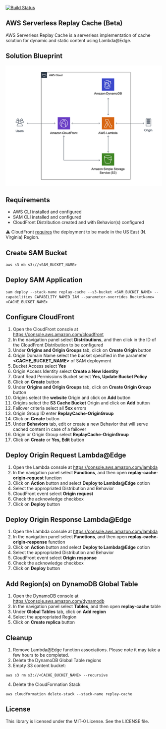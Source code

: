[![Build Status](https://travis-ci.org/aws-samples/aws-serverless-replay-cache.svg?branch=master)](https://travis-ci.org/aws-samples/aws-serverless-replay-cache)

## AWS Serverless Replay Cache (Beta)
AWS Serverless Replay Cache is a serverless implementation of cache solution for dynamic and static content using Lambda@Edge.


## Solution Blueprint
![Solution Blueprint](blueprint.png)


## Requirements
- AWS CLI installed and configured
- SAM CLI installed and configured
- CloudFront Distribution created and with Behavior(s) configured

:warning: CloudFront [requires](https://docs.aws.amazon.com/AmazonCloudFront/latest/DeveloperGuide/lambda-requirements-limits.html#lambda-requirements-cloudfront-triggers) the deployment to be made in the US East (N. Virginia) Region.

## Create SAM Bucket
```
aws s3 mb s3://<SAM_BUCKET_NAME>
```


## Deploy SAM Application
```
sam deploy --stack-name replay-cache --s3-bucket <SAM_BUCKET_NAME> --capabilities CAPABILITY_NAMED_IAM --parameter-overrides BucketName=<CACHE_BUCKET_NAME>
```

## Configure CloudFront
1. Open the CloudFront console at https://console.aws.amazon.com/cloudfront
4. In the navigation panel select **Distributions**, and then click in the ID of the CloudFront Distribution to be configured
5. Under **Origins and Origin Groups** tab, click on **Create Origin** button
6. Origin Domain Name select the bucket specified in the parameter **<CACHE_BUCKET_NAME>** of SAM deployment
7. Bucket Access select **Yes**
8. Origin Access Identity select **Create a New Identity**
9. Grant Read Permissions Bucket select **Yes, Update Bucket Policy**
10. Click on **Create** button
11. Under **Origins and Origin Groups** tab, click on **Create Origin Group** button
12. Origins select the **website** Origin and click on **Add** button
13. Origins select the **S3 Cache Bucket** Origin and click on **Add** button
14. Failover criteria select all **5xx** errors
15. Origin Group ID enter **ReplayCache-OriginGroup**
16. Click on **Create** button
17. Under **Behaviors** tab, edit or create a new Behavior that will serve cached content in case of a failover
18. Origin or Origin Group select **ReplayCache-OriginGroup**
19. Click on **Create** or **Yes, Edit** button


## Deploy Origin Request Lambda@Edge
1. Open the Lambda console at https://console.aws.amazon.com/lambda
2. In the navigation panel select **Functions**, and then open **replay-cache-origin-request** function
3. Click on **Action** button and select **Deploy to Lambda@Edge** option
4. Select the appropriated Distribution and Behavior
5. CloudFront event select **Origin request**
6. Check the acknowledge checkbox
7. Click on **Deploy** button


## Deploy Origin Response Lambda@Edge
1. Open the Lambda console at https://console.aws.amazon.com/lambda
2. In the navigation panel select **Functions**, and then open **replay-cache-origin-response** function
3. Click on **Action** button and select **Deploy to Lambda@Edge** option
4. Select the appropriated Distribution and Behavior
5. CloudFront event select **Origin response**
6. Check the acknowledge checkbox
7. Click on **Deploy** button


## Add Region(s) on DynamoDB Global Table
1. Open the DynamoDB console at https://console.aws.amazon.com/dynamodb
2. In the navigation panel select **Tables**, and then open **replay-cache** table
3. Under **Global Tables** tab, click on **Add region**
4. Select the appropriated Region
5. Click on **Create replica** button


## Cleanup
1. Remove Lambda@Edge function associations. Please note it may take a few hours to be completed.
2. Delete the DynamoDB Global Table regions
3. Empty S3 content bucket:
```
aws s3 rm s3://<CACHE_BUCKET_NAME> --recursive
```
4. Delete the CloudFormation Stack
```
aws cloudformation delete-stack --stack-name replay-cache
```

## License
This library is licensed under the MIT-0 License. See the LICENSE file.
